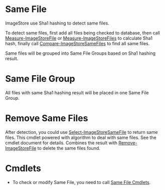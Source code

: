 # Same File
ImageStore use Sha1 hashing to detect same files.

To detect same files, first add all files being checked to database, then call [Measure-ImageStoreFile](../cmdlet/File/MeasureFile.md) or [Measure-ImageStoreFiles](../cmdlet/File/MeasureFiles.md) to calculate Sha1 hash, finally call [Compare-ImageStoreSameFiles](../cmdlet/SameFile/CompareSameFiles.md) to find all same files.

Same files will be grouped into Same File Groups based on Sha1 hashing result.

# Same File Group
All files with same Sha1 hashing result will be placed in one Same File Group.

# Remove Same Files
After detection, you could use [Select-ImageStoreSameFile](../cmdlet/SameFile/SelectSameFile.md) to return same files. This cmdlet powered with algorithm to deal with same files. See the cmdlet document for details. Combines the result with [Remove-ImageStoreFile](../cmdlet/File/RemoveFile.md) to delete the same files found.

# Cmdlets
  * To check or modify Same File, you need to call [Same File Cmdlets](../cmdlet/cmdlets.md#same-file).
